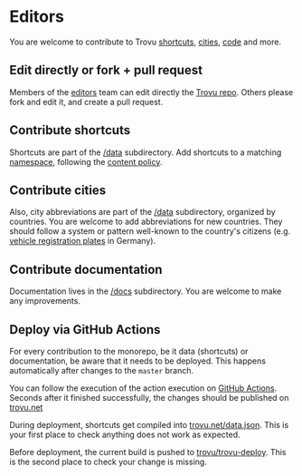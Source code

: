 # Editors

You are welcome to contribute to Trovu [shortcuts](../shortcuts/namespaces.md), [cities](../shortcuts/urls.md#city), [code](https://github.com/trovu/trovu) and more.

## Edit directly or fork + pull request

Members of the [editors](https://github.com/orgs/trovu/teams/editors) team can edit directly the [Trovu repo](https://github.com/trovu/trovu). Others please fork and edit it, and create a pull request.

## Contribute shortcuts

Shortcuts are part of the [/data](https://github.com/trovu/trovu/tree/master/data) subdirectory. Add shortcuts to a matching [namespace](../shortcuts/namespaces.md), following the [content policy](policy.md).

## Contribute cities

Also, city abbreviations are part of the [/data](https://github.com/trovu/trovu/tree/master/data) subdirectory, organized by countries. You are welcome to add abbreviations for new countries. They should follow a system or pattern well-known to the country's citizens (e.g. [vehicle registration plates](https://en.wikipedia.org/wiki/Vehicle_registration_plate) in Germany).

## Contribute documentation

Documentation lives in the [/docs](https://github.com/trovu/trovu/tree/master/docs) subdirectory. You are welcome to make any improvements.

## Deploy via GitHub Actions

For every contribution to the monorepo, be it data (shortcuts) or documentation, be aware that it needs to be deployed.
This happens automatically after changes to the `master` branch.

You can follow the execution of the action execution on [GitHub Actions](https://github.com/trovu/trovu/actions).
Seconds after it finished successfully, the changes should be published on [trovu.net](https://trovu.net/)

During deployment, shortcuts get compiled into [trovu.net/data.json](https://trovu.net/data.json).
This is your first place to check anything does not work as expected.

Before deployment, the current build is pushed to [trovu/trovu-deploy](https://github.com/trovu/trovu-deploy).
This is the second place to check your change is missing.
